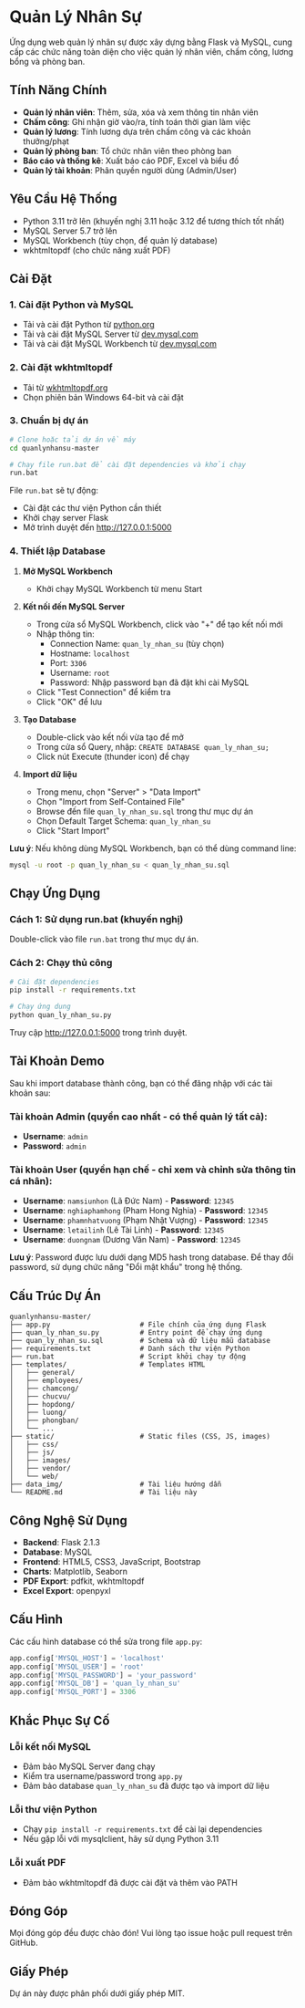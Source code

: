 # Quản Lý Nhân Sự

Ứng dụng web quản lý nhân sự được xây dựng bằng Flask và MySQL, cung cấp các chức năng toàn diện cho việc quản lý nhân viên, chấm công, lương bổng và phòng ban.

## Tính Năng Chính

- **Quản lý nhân viên**: Thêm, sửa, xóa và xem thông tin nhân viên
- **Chấm công**: Ghi nhận giờ vào/ra, tính toán thời gian làm việc
- **Quản lý lương**: Tính lương dựa trên chấm công và các khoản thưởng/phạt
- **Quản lý phòng ban**: Tổ chức nhân viên theo phòng ban
- **Báo cáo và thống kê**: Xuất báo cáo PDF, Excel và biểu đồ
- **Quản lý tài khoản**: Phân quyền người dùng (Admin/User)

## Yêu Cầu Hệ Thống

- Python 3.11 trở lên (khuyến nghị 3.11 hoặc 3.12 để tương thích tốt nhất)
- MySQL Server 5.7 trở lên
- MySQL Workbench (tùy chọn, để quản lý database)
- wkhtmltopdf (cho chức năng xuất PDF)

## Cài Đặt

### 1. Cài đặt Python và MySQL

- Tải và cài đặt Python từ [python.org](https://www.python.org/)
- Tải và cài đặt MySQL Server từ [dev.mysql.com](https://dev.mysql.com/downloads/mysql/)
- Tải và cài đặt MySQL Workbench từ [dev.mysql.com](https://dev.mysql.com/downloads/workbench/)

### 2. Cài đặt wkhtmltopdf

- Tải từ [wkhtmltopdf.org](https://wkhtmltopdf.org/downloads.html)
- Chọn phiên bản Windows 64-bit và cài đặt

### 3. Chuẩn bị dự án

```bash
# Clone hoặc tải dự án về máy
cd quanlynhansu-master

# Chạy file run.bat để cài đặt dependencies và khởi chạy
run.bat
```

File `run.bat` sẽ tự động:
- Cài đặt các thư viện Python cần thiết
- Khởi chạy server Flask
- Mở trình duyệt đến http://127.0.0.1:5000

### 4. Thiết lập Database

1. **Mở MySQL Workbench**
   - Khởi chạy MySQL Workbench từ menu Start

2. **Kết nối đến MySQL Server**
   - Trong cửa sổ MySQL Workbench, click vào "+" để tạo kết nối mới
   - Nhập thông tin:
     - Connection Name: `quan_ly_nhan_su` (tùy chọn)
     - Hostname: `localhost`
     - Port: `3306`
     - Username: `root`
     - Password: Nhập password bạn đã đặt khi cài MySQL
   - Click "Test Connection" để kiểm tra
   - Click "OK" để lưu

3. **Tạo Database**
   - Double-click vào kết nối vừa tạo để mở
   - Trong cửa sổ Query, nhập: `CREATE DATABASE quan_ly_nhan_su;`
   - Click nút Execute (thunder icon) để chạy

4. **Import dữ liệu**
   - Trong menu, chọn "Server" > "Data Import"
   - Chọn "Import from Self-Contained File"
   - Browse đến file `quan_ly_nhan_su.sql` trong thư mục dự án
   - Chọn Default Target Schema: `quan_ly_nhan_su`
   - Click "Start Import"

**Lưu ý**: Nếu không dùng MySQL Workbench, bạn có thể dùng command line:
```bash
mysql -u root -p quan_ly_nhan_su < quan_ly_nhan_su.sql
```

## Chạy Ứng Dụng

### Cách 1: Sử dụng run.bat (khuyến nghị)

Double-click vào file `run.bat` trong thư mục dự án.

### Cách 2: Chạy thủ công

```bash
# Cài đặt dependencies
pip install -r requirements.txt

# Chạy ứng dụng
python quan_ly_nhan_su.py
```

Truy cập http://127.0.0.1:5000 trong trình duyệt.

## Tài Khoản Demo

Sau khi import database thành công, bạn có thể đăng nhập với các tài khoản sau:

### Tài khoản Admin (quyền cao nhất - có thể quản lý tất cả):
- **Username**: `admin`
- **Password**: `admin`

### Tài khoản User (quyền hạn chế - chỉ xem và chỉnh sửa thông tin cá nhân):
- **Username**: `namsiunhon` (Lã Đức Nam) - **Password**: `12345`
- **Username**: `nghiaphamhong` (Pham Hong Nghia) - **Password**: `12345`
- **Username**: `phamnhatvuong` (Phạm Nhật Vượng) - **Password**: `12345`
- **Username**: `letailinh` (Lê Tài Linh) - **Password**: `12345`
- **Username**: `duongnam` (Dương Văn Nam) - **Password**: `12345`

**Lưu ý**: Password được lưu dưới dạng MD5 hash trong database. Để thay đổi password, sử dụng chức năng "Đổi mật khẩu" trong hệ thống.

## Cấu Trúc Dự Án

```
quanlynhansu-master/
├── app.py                      # File chính của ứng dụng Flask
├── quan_ly_nhan_su.py          # Entry point để chạy ứng dụng
├── quan_ly_nhan_su.sql         # Schema và dữ liệu mẫu database
├── requirements.txt            # Danh sách thư viện Python
├── run.bat                     # Script khởi chạy tự động
├── templates/                  # Templates HTML
│   ├── general/
│   ├── employees/
│   ├── chamcong/
│   ├── chucvu/
│   ├── hopdong/
│   ├── luong/
│   ├── phongban/
│   └── ...
├── static/                     # Static files (CSS, JS, images)
│   ├── css/
│   ├── js/
│   ├── images/
│   ├── vendor/
│   └── web/
├── data_img/                   # Tài liệu hướng dẫn
└── README.md                   # Tài liệu này
```

## Công Nghệ Sử Dụng

- **Backend**: Flask 2.1.3
- **Database**: MySQL
- **Frontend**: HTML5, CSS3, JavaScript, Bootstrap
- **Charts**: Matplotlib, Seaborn
- **PDF Export**: pdfkit, wkhtmltopdf
- **Excel Export**: openpyxl

## Cấu Hình

Các cấu hình database có thể sửa trong file `app.py`:

```python
app.config['MYSQL_HOST'] = 'localhost'
app.config['MYSQL_USER'] = 'root'
app.config['MYSQL_PASSWORD'] = 'your_password'
app.config['MYSQL_DB'] = 'quan_ly_nhan_su'
app.config['MYSQL_PORT'] = 3306
```

## Khắc Phục Sự Cố

### Lỗi kết nối MySQL
- Đảm bảo MySQL Server đang chạy
- Kiểm tra username/password trong `app.py`
- Đảm bảo database `quan_ly_nhan_su` đã được tạo và import dữ liệu

### Lỗi thư viện Python
- Chạy `pip install -r requirements.txt` để cài lại dependencies
- Nếu gặp lỗi với mysqlclient, hãy sử dụng Python 3.11

### Lỗi xuất PDF
- Đảm bảo wkhtmltopdf đã được cài đặt và thêm vào PATH

## Đóng Góp

Mọi đóng góp đều được chào đón! Vui lòng tạo issue hoặc pull request trên GitHub.

## Giấy Phép

Dự án này được phân phối dưới giấy phép MIT.